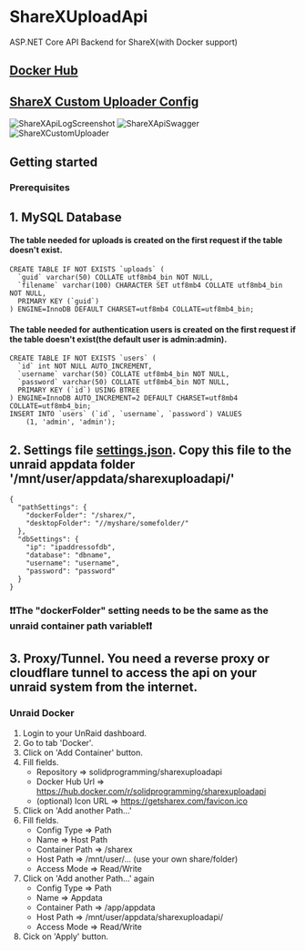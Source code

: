 # ShareXUploadApi
ASP.NET Core API Backend for ShareX(with Docker support)

## [Docker Hub](https://hub.docker.com/r/solidprogramming/sharexuploadapi)
## [ShareX Custom Uploader Config](https://dl.lucaweidmann.de/wl/?id=jAhdwBAgpcHIIC8RBujkmZkJ49Ai1vFy)

![ShareXApiLogScreenshot](https://lucaweidmann.de/cdn/sharexapilog.png)
![ShareXApiSwagger](https://lucaweidmann.de/cdn/sharexapiswagger.png)
![ShareXCustomUploader](https://lucaweidmann.de/cdn/sharexcustomuploader.png)

## Getting started
### Prerequisites
## 1. MySQL Database
#### The table needed for uploads is created on the first request if the table doesn't exist.
```
CREATE TABLE IF NOT EXISTS `uploads` (
  `guid` varchar(50) COLLATE utf8mb4_bin NOT NULL,
  `filename` varchar(100) CHARACTER SET utf8mb4 COLLATE utf8mb4_bin NOT NULL,
  PRIMARY KEY (`guid`)
) ENGINE=InnoDB DEFAULT CHARSET=utf8mb4 COLLATE=utf8mb4_bin;
```
#### The table needed for authentication users is created on the first request if the table doesn't exist(the default user is admin:admin).
```
CREATE TABLE IF NOT EXISTS `users` (
  `id` int NOT NULL AUTO_INCREMENT,
  `username` varchar(50) COLLATE utf8mb4_bin NOT NULL,
  `password` varchar(50) COLLATE utf8mb4_bin NOT NULL,
  PRIMARY KEY (`id`) USING BTREE
) ENGINE=InnoDB AUTO_INCREMENT=2 DEFAULT CHARSET=utf8mb4 COLLATE=utf8mb4_bin;
INSERT INTO `users` (`id`, `username`, `password`) VALUES
	(1, 'admin', 'admin');
```

## 2. Settings file [settings.json](https://dl.lucaweidmann.de/wl/?id=6SMZHXBRQzDx2S5ZZpGeMJS8F4Dw3uFP). Copy this file to the unraid appdata folder '/mnt/user/appdata/sharexuploadapi/'
```
{
  "pathSettings": {
    "dockerFolder": "/sharex/",
    "desktopFolder": "//myshare/somefolder/"
  },
  "dbSettings": {
    "ip": "ipaddressofdb",
    "database": "dbname",
    "username": "username",
    "password": "password"
  }
}
```

### :exclamation::exclamation:The "dockerFolder" setting needs to be the same as the unraid container path variable:exclamation::exclamation:


## 3. Proxy/Tunnel. You need a reverse proxy or cloudflare tunnel to access the api on your unraid system from the internet.


### Unraid Docker
1. Login to your UnRaid dashboard. 
2. Go to tab 'Docker'.
3. Click on 'Add Container' button.
4. Fill fields.
   - Repository => solidprogramming/sharexuploadapi
   - Docker Hub Url => https://hub.docker.com/r/solidprogramming/sharexuploadapi
   - (optional) Icon URL => https://getsharex.com/favicon.ico
5. Click on 'Add another Path...'
6. Fill fields.
   - Config Type => Path
   - Name => Host Path
   - Container Path => /sharex
   - Host Path => /mnt/user/... (use your own share/folder)
   - Access Mode => Read/Write
7. Click on 'Add another Path...' again
   - Config Type => Path
   - Name => Appdata
   - Container Path => /app/appdata
   - Host Path => /mnt/user/appdata/sharexuploadapi/
   - Access Mode => Read/Write
7. Cick on 'Apply' button.

   
